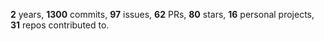 **2** years, **1300** commits, **97** issues, **62** PRs, **80** stars, **16** personal projects, **31** repos contributed to.
